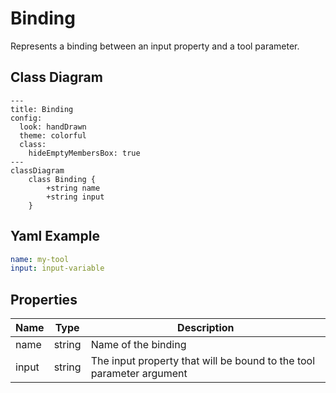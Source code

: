 # Binding

Represents a binding between an input property and a tool parameter.

## Class Diagram

```mermaid
---
title: Binding
config:
  look: handDrawn
  theme: colorful
  class:
    hideEmptyMembersBox: true
---
classDiagram
    class Binding {
        +string name
        +string input
    }
```



## Yaml Example

```yaml
name: my-tool
input: input-variable

```




## Properties

| Name | Type | Description |
| ---- | ---- | ----------- |
| name | string | Name of the binding  |
| input | string | The input property that will be bound to the tool parameter argument  |



